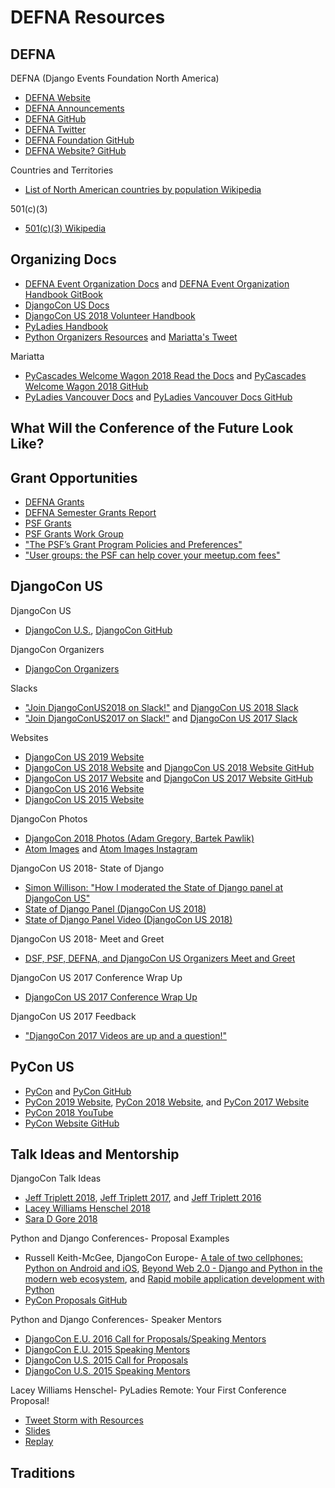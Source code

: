 # DEFNA Resources

<!--
https://github.com/andrewgodwin/grorg | GitHub - andrewgodwin/grorg
https://gitlab.com/bigapplepy/yak-bak/ | Big Apple Py / yak-bak · GitLab

https://twitter.com/jonafato/status/1130556611318157313 | Jon Banafato on Twitter: "Just in case you're wondering what keeps me up at night. It's pretty late in the game before we know we have enough talks for a full schedules. If you're running a CFP, refer to graphs like this when you need reassurance that it'll all work out.… https://t.co/3K504Yr8Oq"
https://twitter.com/PyOhio/status/996605491051683841 | PyOhio on Twitter: "With the number of just-in-time proposals you'd think we're running a PyPy conference 😂 🐍… "

PyLadies
https://slackin.pyladies.com/ | Join PyLadies on Slack!
http://kit.pyladies.com/en/latest/member/ | Member Reference — PyLadies Organizer Handbook

https://www.amazon.com/Zoom-H1n-Handy-Recorder-Model/dp/B078PTM82R

PyCon Slides
https://github.com/PyCon/2019-slides | Page not found · GitHub
https://speakerdeck.com/pycon2019 | Presentations by PyCon 2019 - Speaker Deck

https://www.youtube.com/watch?v=iyV1NUaSt0k | (1) Ernest W. Durbin III - Keynote - PyCon 2019 - YouTube
-->

## DEFNA

DEFNA (Django Events Foundation North America)
* [DEFNA Website](https://www.defna.org)
* [DEFNA Announcements](https://www.defna.org/announcements)
* [DEFNA GitHub](https://github.com/DEFNA)
* [DEFNA Twitter](https://twitter.com/defnado)
* [DEFNA Foundation GitHub](https://github.com/DEFNA/foundation)
* [DEFNA Website? GitHub](https://github.com/DEFNA/defna.org)

Countries and Territories
* [List of North American countries by population Wikipedia](https://en.wikipedia.org/wiki/List_of_North_American_countries_by_population)

501(c)(3)
* [501(c)(3) Wikipedia](https://en.wikipedia.org/wiki/501(c)(3)_organization)

## Organizing Docs

* [DEFNA Event Organization Docs](https://github.com/DEFNA/event-organization-docs) and [DEFNA Event Organization Handbook GitBook](https://defna.gitbook.io/handbook)
* [DjangoCon US Docs](https://github.com/djangocon/djangocon-us-docs)
* [DjangoCon US 2018 Volunteer Handbook](https://docs.google.com/document/d/1mZWwrpJYU5ZsZ_Mv6AIzop-eLsA7_rxejvwamDnZSkE/edit#heading=h.6b8gpd4m6ji8)
* [PyLadies Handbook](http://kit.pyladies.com/en/stable)
* [Python Organizers Resources](https://github.com/python-organizers/resources) and [Mariatta's Tweet](https://twitter.com/mariatta/status/1070094847946588160)

Mariatta
* [PyCascades Welcome Wagon 2018 Read the Docs](http://pycascades-welcome-wagon.readthedocs.io) and [PyCascades Welcome Wagon 2018 GitHub](https://github.com/pycascades/welcome-wagon-2018)
* [PyLadies Vancouver Docs](http://pyladies-vancouver-online.readthedocs.io/en/latest) and [PyLadies Vancouver Docs GitHub](https://github.com/pyladies-vancouver/pyladies-vancouver)

<!--
Preparing for a talk

https://medium.com/@nnja/the-ultimate-guide-to-memorable-tech-talks-e7c350778d4b | The Ultimate Guide To Memorable Tech Talks – Nina Zakharenko – Medium
https://twitter.com/nnja/status/1096609124559642626 | 𝙽𝚒𝚗𝚊 𝚉𝚊𝚔𝚑𝚊𝚛𝚎𝚗𝚔𝚘 💖🐍 on Twitter: "2: Choosing a Topic Takeaways: - Everyone, including you, has something interesting to say. Use everyday inspiration to pick a topic. - Choose a topic that you’re passionate about. Your enthusiasm will show. - Keep up to date on open Calls For Proposals https://t.co/nunhr0Nqu7"
https://twitter.com/WillingCarol/status/1100575073189093376 | Carol Willing on Twitter: "I've read thousands of talk proposals and @nnja consistently writes excellent proposals. Whether you are an experienced speaker or just starting, this series of posts is wonderful. Thanks Nina for taking the time to put together.… https://t.co/tiHv4eApKz"

https://overreacted.io/preparing-for-tech-talk-part-1-motivation/ | Preparing for a Tech Talk, Part 1: Motivation - Overreacted

https://www.python.org/community/workshops
https://wiki.python.org/moin/LocalUserGroups
https://mail.python.org/mailman/listinfo/group-organizers
https://github.com/python/community-starter-kit
https://wiki.python.org/moin/StartingYourUsersGroup

https://python-conferences.slack.com/messages/@slackbot/
https://python-confs-slack-invites.herokuapp.com/invite

https://github.com/DEFNA/foundation/blob/master/onboarding.md
https://github.com/djangocon/djangocon-us-docs/blob/master/howtos/new-team-member.md

DEFNA Videos
https://www.youtube.com/watch?v=Nzi1zKtHv1Q&feature=youtu.be | [DEFNA] Anna Ossowski's Interview - YouTube

DSF Guidance
https://www.djangoproject.com/foundation/conferences/ | So you want to hold a Django conference? | Django

https://github.com/pythonph/pycon-organizer-manual | pythonph/pycon-organizer-manual: RTD for organizing the yearly Python Conference in the Philippines
https://github.com/lorenanicole/pycon_organizers_manual | lorenanicole/pycon_organizers_manual
https://github.com/evildmp/conference-handbook | evildmp/conference-handbook: Handbook for open-source software community conference organisers

https://pydata.org/organize-a-pydata-event/ | Organize a PyData Event - PyData
https://discover-cookbook.numfocus.org/ | DISCOVER Cookbook · Diverse & Inclusive Spaces and Conferences

Keynote form, feedback forms (organizer and attendees)

https://pycon.blogspot.com/2018/04/how-why-cities-and-dates-are-selected.html | How & why cities and dates are selected for Pycon
https://blog.europython.eu/post/180894451327/europython-2019-venue-and-location-selected | EuroPython Blog — EuroPython 2019: Venue and location selected

https://mariatta.ca/pycascades-countdown/ | PyCascades Countdown
https://github.com/ndenny/welcome-wagon-2019 | ndenny/welcome-wagon-2019: Welcome Wagon for PyCascades Seattle 2019
http://pyfound.blogspot.com/2019/02/the-north-star-of-pycascades-core.html | Python Software Foundation News: The North Star of PyCascades, core Python developer Mariatta Wijaya, receives the 2018 Q3 Community Service Award

Symposion
https://pydata-conference-management.readthedocs.io/en/latest/
https://pyconuk-2016-internaldocs.readthedocs.io/en/latest/ | PyCon UK 2016 Internaldocs — PyCon UK 2016 Internaldocs 2016 documentation
https://gist.github.com/joshsimmons/433513c7b3a249031281d99f7df9943a
-->

## What Will the Conference of the Future Look Like?

<!--
https://twitter.com/kennethreitz/status/1118654080522625024 | Kenneth ☤ Reitz on Twitter: "yay pycon remote will be happening \o/… "
https://docs.google.com/forms/d/1vqir0ZMgIDRz7qRkxupFm6H4UbjwEbfcP147WIJ03NQ/viewform?edit_requested=true | PyCon, Remote Edition

https://blog.jupyter.org/the-future-of-jupytercon-2019-and-beyond-9e3002faaf48 | The Future of JupyterCon, 2019 and Beyond – Jupyter Blog

https://twitter.com/webology/status/1072903484771655680 | Jeff Triplett on Twitter: "All that aside, local events are the key. I'd love to see a better remote experience too which we have yet to figure out or pull off. I'd like to see a virtual conference pulled off with speakers talking remotely but that has major logistical issues too.… https://t.co/tI69RYgsDV"
-->

## Grant Opportunities

* [DEFNA Grants](https://www.defna.org/grants)
* [DEFNA Semester Grants Report](https://www.defna.org/announcements/2018/9/6/semester-grants-report)
* [PSF Grants](https://www.python.org/psf/grants)
* [PSF Grants Work Group](https://www.python.org/psf/committees/#grants-work-group)
* ["The PSF’s Grant Program Policies and Preferences"](http://pyfound.blogspot.com/2017/12/the-psfs-grant-program-policies-and.html)
* ["User groups: the PSF can help cover your meetup.com fees"](http://pyfound.blogspot.com/2012/03/user-groups-psf-can-help-cover-your.html)

<!--
https://wiki.python.org/moin/FiscalSponsorship | FiscalSponsorship - Python Wiki
-->

## DjangoCon US

DjangoCon US
* [DjangoCon U.S.](http://www.djangocon.us), [DjangoCon GitHub](https://github.com/djangocon)

DjangoCon Organizers
* [DjangoCon Organizers](https://groups.google.com/forum/#!forum/djangocon-organizers)

Slacks
* ["Join DjangoConUS2018 on Slack!"](https://djangoconus2018.herokuapp.com) and [DjangoCon US 2018 Slack](https://djangoconus2018.slack.com)
* ["Join DjangoConUS2017 on Slack!"](http://djangoconus2017.herokuapp.com) and [DjangoCon US 2017 Slack](https://djangoconus2017.slack.com)

<!--
https://djangoconus.slack.com
https://github.com/avinassh/slackipy | avinassh/slackipy: Automate user invites to your Slack channel!
-->

Websites
* [DjangoCon US 2019 Website](https://2019.djangocon.us)
* [DjangoCon US 2018 Website](https://2018.djangocon.us) and [DjangoCon US 2018 Website GitHub](https://github.com/djangocon/2018.djangocon.us)
* [DjangoCon US 2017 Website](https://2017.djangocon.us) and [DjangoCon US 2017 Website GitHub](https://github.com/djangocon/2017.djangocon.us)
* [DjangoCon US 2016 Website](https://2016.djangocon.us)
* [DjangoCon US 2015 Website](https://2015.djangocon.us)

DjangoCon Photos
* [DjangoCon 2018 Photos (Adam Gregory, Bartek Pawlik)](https://www.flickr.com/photos/144080672@N05)
* [Atom Images](https://atom509.wordpress.com/about) and [Atom Images Instagram](https://www.instagram.com/atomimages)

DjangoCon US 2018- State of Django
* [Simon Willison: "How I moderated the State of Django panel at DjangoCon US"](https://simonwillison.net/2018/Oct/22/moderating-the-state-of-django)
* [State of Django Panel (DjangoCon US 2018)](https://2018.djangocon.us/talk/state-of-django-panel)
* [State of Django Panel Video (DjangoCon US 2018)](https://www.youtube.com/watch?v=TrAFQW7Wza0&t=356s)

DjangoCon US 2018- Meet and Greet
* [DSF, PSF, DEFNA, and DjangoCon US Organizers Meet and Greet](https://2018.djangocon.us/meet-and-greet)

DjangoCon US 2017 Conference Wrap Up
* [DjangoCon US 2017 Conference Wrap Up](https://2017.djangocon.us/news/conference-wrap-up)

DjangoCon US 2017 Feedback
* ["DjangoCon 2017 Videos are up and a question!"](https://www.reddit.com/r/django/comments/6yio1q/djangocon_2017_videos_are_up_and_a_question)

<!--
https://2019.pycon-au.org/news/deep-dive-talks/

Blog posts
http://anna-oz.tumblr.com/post/171736615240/san-diego-my-favorites | Anna's blog | San Diego - My Favorites
https://www.caktusgroup.com/blog/2018/10/25/djangocon-2018-recap | DjangoCon 2018 Recap | Caktus Group
https://www.caktusgroup.com/blog/2018/09/20/speakers-djangocon | Diverse Speaker Line-up for DjangoCon is Sharp | Caktus Group
https://www.caktusgroup.com/blog/2017/08/23/djangocon-2017-recap
https://www.caktusgroup.com/blog/2016/07/14/caktus-djangocon-2016-talks-have-us-talking
https://www.vinta.com.br/blog/2017/going-to-technical-events-is-awesome-djangocon-experience/ | Going to Technical Events is Awesome: A DjangoCon Experience – Vinta Software
https://rmcomplexity.com/article/2018/08/04/first-few-tech-or-python-conferences.html | First (Few) Tech (or Python) Conference(s) | Remove Complexity

DjangoCon YouTube
https://www.youtube.com/channel/UC0yY6a79pPY9J0ShIHRf6yw

https://www.flickr.com/photos/143615719@N06/sets/72157706513358554/ | #cookieselfie | Flickr

Py Event Photos, including NSFW
https://www.flickr.com/photos/kennethreitz/albums
https://www.flickr.com/photos/kennethreitz | Kenneth Reitz | Flickr
-->

## PyCon US

* [PyCon](http://www.pycon.org) and [PyCon GitHub](https://github.com/PyCon)
* [PyCon 2019 Website](https://us.pycon.org/2019), [PyCon 2018 Website](https://us.pycon.org/2018), and [PyCon 2017 Website](https://us.pycon.org/2017)
* [PyCon 2018 YouTube](https://www.youtube.com/channel/UCsX05-2sVSH7Nx3zuk3NYuQ/videos)
* [PyCon Website GitHub](https://github.com/PyCon/pycon)

<!--
https://twitter.com/pycon | PyCon (@pycon) | Twitter

https://twitter.com/JackieKazil/status/1131018686150656001 | Jackie Kazil on Twitter: "PyCon 2019 welcomed 3393 attendees from 59 countries, a new record! Thanks to our sponsors & donations, we awarded $137,200 in financial aid to 143 attendees. Help us continue our efforts by donating - https://t.co/UiP6hv3H10. #idonatedtothepsf"

https://twitter.com/EWDurbin/status/1097854170961534977 | ernest w. durbin iii on Twitter: "If you could take a moment to share what @pycon has meant to you in the past and what you look forward to in the future, I would sincerely appreciate it: https://t.co/oksVGb8Y2G Please share/retweet, I want to have way too much to read and process <3"

https://twitter.com/chrisjrn/status/1111830614850715649 | Christopher Neugebauer 🇦🇺🏳️‍🌈 on Twitter: "Apropos of nothing: @PyCon's "Everyone Pays" policy hasn't existed for several years. The current policy 1) Reduces, and sometimes even waives ticket prices for everyone who needs it 2) Makes the PSF as viable as possible. The returns go to things like our $250k grants program."

PyCon Adafruit
https://blog.adafruit.com/2019/02/23/digi-key-and-adafruit-at-pycon-all-attendees-will-receive-a-circuit-playground-express-digikey-adafruit-pycon-pycon2019/ | Digi-Key and Adafruit at PyCon – All attendees will receive a Circuit Playground Express! @digikey @adafruit @pycon #pycon2019 « Adafruit Industries – Makers, hackers, artists, designers and engineers!
https://github.com/adafruit/circuitpython_kernel | adafruit/circuitpython_kernel: Jupyter kernel to interact with CircuitPython board over USB

https://www.papercall.io/pycon-maintainers-summit | PaperCall.io - Pycon 2019 Maintainers Summit

https://twitter.com/pycon/status/1108467001515749377 | PyCon on Twitter: "We have some awesome open source projects in the expo hall - @pyladies, @NumFOCUS, @pybeeware, @djangogirls, @scikit-yb, @amjithr, @indypy, @ps_python, @codeandsupply, @hiddengeniuspro, @plone, @OSMIhelp. Come and talk to them about what they're working on!"

PyCon Newcomers
https://twitter.com/ewa_jodlowska/status/1103778448131219460 | Ewa Jodlowska on Twitter: "I’m in awe of the amount of newcomers we get at @pycon. For 2019, 50% of registrants are first time attendees! Here are some thoughts for those coming to #pycon2019 for the first time:"

PyCon Volunteering
https://us.pycon.org/2019/about/volunteers/ | Volunteering On-Site | PyCon 2019 in Cleveland, Ohio
https://docs.google.com/spreadsheets/d/1-VtA9BqpzWxlcCHPvupdQhggXq-XorMXuHktkBO04SE/edit#gid=15 | PyCon 2019 Volunteering Sign-Ups - Google Sheets
https://www.dropbox.com/s/f8jx41ot17b56cp/Cleveland-Convention-Center-Event-Organizer-Notebook.pdf?dl=0 | Cleveland-Convention-Center-Event-Organizer-Notebook.pdf

PyCon Grants
https://docs.google.com/forms/d/e/1FAIpQLSfVLqLYY8iwXAORroo1KTb0oWa9KKw-ZCzGeoXr8E1cWIJLig/viewform | PyCon 2019 - Alloy Conference Grant Application deadline: March 30, 2019

https://pycon.blogspot.com/2019/02/pycon-2020-2021-location.html | PyCon 2020-2021 Location

https://calendly.com/ewdurbin/office-hours/12-22-2017 | Calendly - Ernest W. Durbin III

https://pycon.blogspot.com/2017/10/introducing-pycon-hatchery-program.html | Introducing the PyCon Hatchery Program

https://www.flickr.com/photos/129877449@N07/sets/72157693710700302/ | PyCon 2018 Posters | Flickr

https://docs.google.com/document/d/1AJronL4fzHj_evRu-SWnlSEP2dOaXG7fa3hrvAKJ6Rs/edit | PyCon Talk Template - Google Docs
https://docs.google.com/document/d/11tpuj7ZcQd9EoGdrgQuLuq0uAI9qSMeWg1d3WqgMWS0/edit | PyCon Tutorial Template - Google Docs

https://twitter.com/pyconcharlas
PyCon Charlas
https://twitter.com/NaomiCeder/status/921564258369986560 | Naomi Ceder on Twitter: "Si alguien quiere ayudarme a organizar (o dar) charlas en español en PyCon US, por favor DM me o envía un email a naomi<at>python dot org"
https://twitter.com/pyconcharlas/status/971460532573175809 | PyCon Charlas on Twitter: "¿No vas a la @pycon y por eso no puedes proponer una #PyConCharla? Necesitamos mentores que ayuden asesorando a los interesados en proponer una charla, si te deseas colaborar escríbenos a pycon.charlas@gmail.com https://t.co/IF5ZbgHolx… https://t.co/VEQgW6F3hR"
-->
  
## Talk Ideas and Mentorship

<!--
* [Talk Proposals by Mariatta](https://talk-talk-talk.readthedocs.io/en/latest) and [Talk Proposals by Mariatta GitHub](https://github.com/Mariatta/talk-talk-talk)

https://code.likeagirl.io/on-conference-proposal-rejections-205f7fead68 | On conference proposal rejections – Code Like A Girl
http://akaptur.com/blog/2014/09/11/rejected-pycon-proposals/ | Rejected PyCon Proposals - Allison Kaptur
-->

DjangoCon Talk Ideas
* [Jeff Triplett 2018](https://jefftriplett.com/2018/djangocon-us-talks-i-d-like-to-see-2018-edition), [Jeff Triplett 2017](https://jefftriplett.com/2017/django-talks-id-like-to-see), and [Jeff Triplett 2016](https://jefftriplett.com/2016/djangocon-us-talks-id-like-to-see)
* [Lacey Williams Henschel 2018](https://www.laceyhenschel.com/blog/2018/4/19/2018-djangocon-us-talks-id-like-to-see)
* [Sara D Gore 2018](https://gist.github.com/SaraDGore/3b998f94681c7f569491fd781dd59d98)

Python and Django Conferences- Proposal Examples
* Russell Keith-McGee, DjangoCon Europe- [A tale of two cellphones: Python on Android and iOS](https://gist.github.com/freakboy3742/973d1e79e6523c7de097), [Beyond Web 2.0 - Django and Python in the modern web ecosystem](https://gist.github.com/freakboy3742/cb4476bc25ff49d4553a), and [Rapid mobile application development with Python](https://gist.github.com/freakboy3742/a594fe79b16b6f3a0d7e)
* [PyCon Proposals GitHub](https://github.com/akaptur/pycon-proposals)

Python and Django Conferences- Speaker Mentors
* [DjangoCon E.U. 2016 Call for Proposals/Speaking Mentors](https://2016.djangocon.eu/cfp)  
* [DjangoCon E.U. 2015 Speaking Mentors](http://2015.djangocon.eu/proposals/speaker-mentors) 
* [DjangoCon U.S. 2015 Call for Proposals](http://2015.djangocon.us/speaking/cfp)
* [DjangoCon U.S. 2015 Speaking Mentors](https://2015.djangocon.us/speaking/mentors) 

Lacey Williams Henschel- PyLadies Remote: Your First Conference Proposal!
* [Tweet Storm with Resources](https://twitter.com/laceynwilliams/status/693514103931801600)
* [Slides](https://docs.google.com/presentation/d/1vgYS-STJl9epz7_RiRGSKnnf4vYi4rtaF3zbJc8S1yA/pub?start=false&loop=false&delayms=3000&slide=id.p)
* [Replay](https://www.youtube.com/watch?v=OAQAXVU1jIo)

## Traditions

<!--
https://twitter.com/OGClubAustin
https://www.olivegarden.com/home
http://firstwefeast.com/eat/2014/10/how-to-do-a-tim-tam-slam
https://medium.com/@mxsash/the-deepest-secret-of-the-secret-society-of-the-stroopwafel-9d7cfca26c05 | The deepest secret of the Secret Society of the Stroopwafel
https://twitter.com/mxsash/status/1000387993012768768 | Sasha 🐿🦄🏳️‍🌈 on Twitter: "If you saw me at @DjangoConEurope with a little bag and a strange stamp, asking questions like “stroopwafel?” or “want to join the secret society?”, here’s what it’s all about: The deepest secret of the Secret Society of the Stroopwafel: https://t.co/SnKWM92OHa #djangocon"
https://twitter.com/stroopwafelsoc | Scrt Stroopwafel soc (@stroopwafelsoc) | Twitter
-->
